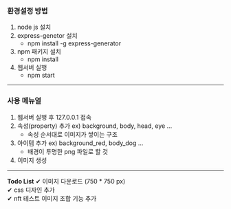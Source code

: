 ### 환경설정 방법

1. node js 설치
2. express-genetor 설치
   - npm install -g express-generator
3. npm 패키지 설치
   - npm install
4. 웹서버 실행
   - npm start

---

### 사용 메뉴얼
1. 웹서버 실행 후 127.0.0.1 접속
2. 속성(property) 추가
   ex) background, body, head, eye ...
   * 속성 순서대로 이미지가 쌓이는 구조
3. 아이템 추가
   ex) background_red, body_dog ...
   * 배경이 투명한 png 파일로 할 것
4. 이미지 생성

---

__Todo List__
✔ 이미지 다운로드 (750 * 750 px)   
✔ css 디자인 추가   
✔ nft 테스트 이미지 조합 기능 추가   